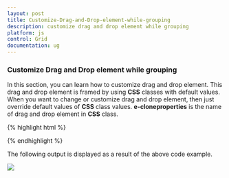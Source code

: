 ```yaml
---
layout: post
title: Customize-Drag-and-Drop-element-while-grouping
description: customize drag and drop element while grouping
platform: js
control: Grid
documentation: ug
---
```


### Customize Drag and Drop element while grouping

In this section, you can learn how to customize drag and drop element. This drag and drop element is framed by using **CSS** classes with default values. When you want to change or customize drag and drop element, then just override default values of **CSS** class values. **e-cloneproperties** is the name of drag and drop element in **CSS** class.

{% highlight html %}


<head>
   <style type="text/css">
      .e-grid .e-cloneproperties {
      background-color: black;
      }
   </style>
</head>
<body>
   <div id="Grid"></div>
   <script type="text/javascript">
      $(function () {// Document is ready.
          $("#Grid").ejGrid({
              //window.gridData is refered from jsondata.min.js
              dataSource: window.gridData,
              allowGrouping: true,
              allowPaging: true
          });
      });
   </script>
</body>



{% endhighlight %}



The following output is displayed as a result of the above code example.

![]("/js/Grid/How-to/Customize-Drag-and-Drop-element-while-grouping_images/Customize-Drag-and-Drop-element-while-grouping_img1.png")

